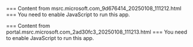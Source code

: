=== Content from msrc.microsoft.com_9d676414_20250108_111212.html ===
You need to enable JavaScript to run this app.

=== Content from portal.msrc.microsoft.com_2ad30fc3_20250108_111213.html ===
You need to enable JavaScript to run this app.
